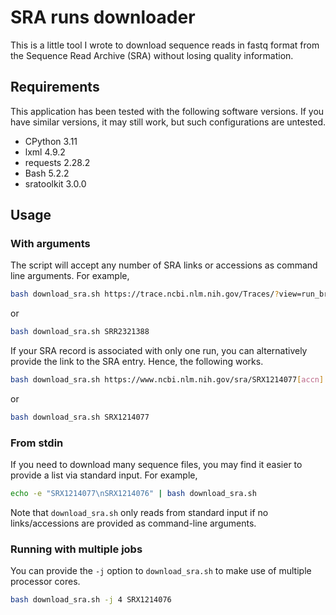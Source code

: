# SRA runs downloader

This is a little tool I wrote to download sequence reads in fastq format from the Sequence Read Archive (SRA) without losing quality information.

## Requirements

This application has been tested with the following software versions. If you have similar versions, it may still work, but such configurations are untested.

* CPython 3.11
* lxml 4.9.2
* requests 2.28.2
* Bash 5.2.2
* sratoolkit 3.0.0

## Usage

### With arguments

The script will accept any number of SRA links or accessions as command line arguments. For example,

```bash
bash download_sra.sh https://trace.ncbi.nlm.nih.gov/Traces/?view=run_browser&acc=SRR2321388&display=metadata
```

or

```bash
bash download_sra.sh SRR2321388
```

If your SRA record is associated with only one run, you can alternatively provide the link to the SRA entry. Hence, the following works.

```bash
bash download_sra.sh https://www.ncbi.nlm.nih.gov/sra/SRX1214077[accn]
```

or

```bash
bash download_sra.sh SRX1214077
```

### From stdin

If you need to download many sequence files, you may find it easier to provide a list via standard input. For example,

```bash
echo -e "SRX1214077\nSRX1214076" | bash download_sra.sh
```

Note that `download_sra.sh` only reads from standard input if no links/accessions are provided as command-line arguments.

### Running with multiple jobs

You can provide the `-j` option to `download_sra.sh` to make use of multiple processor cores.

```bash
bash download_sra.sh -j 4 SRX1214076
```